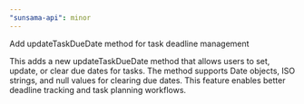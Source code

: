 ```yaml
---
"sunsama-api": minor
---
```


Add updateTaskDueDate method for task deadline management

This adds a new updateTaskDueDate method that allows users to set, update, or clear due dates for tasks. The method supports Date objects, ISO strings, and null values for clearing due dates. This feature enables better deadline tracking and task planning workflows.
